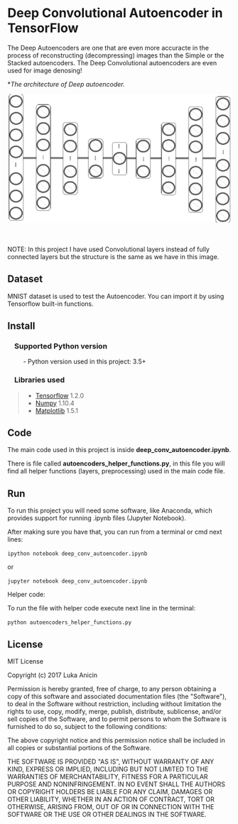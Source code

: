 # Deep Convolutional Autoencoder in TensorFlow

The Deep Autoencoders are one that are even more accuracte in the process of reconstructing (decompressing) images than the Simple or the Stacked autoencoders. The Deep Convolutional autoencoders are even used for image denosing!

**The architecture of Deep autoencoder.*


<div style="text-align:center"><img src ="deep_af_autoencoder.png" /></div>


<br><br>
NOTE: In this project I have used Convolutional layers instead of fully connected layers but the structure is the same as we have in this image.

## Dataset

MNIST dataset is used to test the Autoencoder. You can import it by using Tensorflow built-in functions.

## Install

### &nbsp;&nbsp;&nbsp; Supported Python version
&nbsp;&nbsp;&nbsp;&nbsp;&nbsp;&nbsp;&nbsp;&nbsp;&nbsp;- Python version used in this project: 3.5+

### &nbsp;&nbsp;&nbsp; Libraries used

> *  [Tensorflow](http://tensorflow.org) 1.2.0
> *  [Numpy](http://www.numpy.org) 1.10.4
> *  [Matplotlib](https://matplotlib.org) 1.5.1

## Code

The main code used in this project is inside **deep_conv_autoencoder.ipynb**.

There is file called **autoencoders_helper_functions.py**, in this file you will find all helper functions (layers, preprocessing) used in the main code file.

## Run

To run this project you will need some software, like Anaconda, which provides support for running .ipynb files (Jupyter Notebook).

After making sure you have that, you can run from a terminal or cmd next lines:

`ipython notebook deep_conv_autoencoder.ipynb`

or

`jupyter notebook deep_conv_autoencoder.ipynb`

Helper code:

To run the file with helper code execute next line in the terminal:

`python autoencoders_helper_functions.py`


## License

MIT License

Copyright (c) 2017 Luka Anicin

Permission is hereby granted, free of charge, to any person obtaining a copy
of this software and associated documentation files (the "Software"), to deal
in the Software without restriction, including without limitation the rights
to use, copy, modify, merge, publish, distribute, sublicense, and/or sell
copies of the Software, and to permit persons to whom the Software is
furnished to do so, subject to the following conditions:

The above copyright notice and this permission notice shall be included in all
copies or substantial portions of the Software.

THE SOFTWARE IS PROVIDED "AS IS", WITHOUT WARRANTY OF ANY KIND, EXPRESS OR
IMPLIED, INCLUDING BUT NOT LIMITED TO THE WARRANTIES OF MERCHANTABILITY,
FITNESS FOR A PARTICULAR PURPOSE AND NONINFRINGEMENT. IN NO EVENT SHALL THE
AUTHORS OR COPYRIGHT HOLDERS BE LIABLE FOR ANY CLAIM, DAMAGES OR OTHER
LIABILITY, WHETHER IN AN ACTION OF CONTRACT, TORT OR OTHERWISE, ARISING FROM,
OUT OF OR IN CONNECTION WITH THE SOFTWARE OR THE USE OR OTHER DEALINGS IN THE
SOFTWARE.
